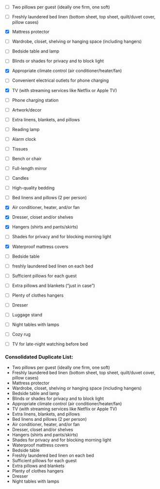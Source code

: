 - [ ] Two pillows per guest (ideally one firm, one soft)
- [ ] Freshly laundered bed linen (bottom sheet, top sheet, quilt/duvet cover, pillow cases)
- [x] Mattress protector
- [ ] Wardrobe, closet, shelving or hanging space (including hangers)
- [ ] Bedside table and lamp
- [ ] Blinds or shades for privacy and to block light
- [x] Appropriate climate control (air conditioner/heater/fan)
- [ ] Convenient electrical outlets for phone charging
- [x] TV (with streaming services like Netflix or Apple TV)
- [ ] Phone charging station 
- [ ] Artwork/decor
- [ ] Extra linens, blankets, and pillows
- [ ] Reading lamp
- [ ] Alarm clock
- [ ] Tissues
- [ ] Bench or chair
- [ ] Full-length mirror
- [ ] Candles
- [ ] High-quality bedding
- [ ] Bed linens and pillows (2 per person)
- [x] Air conditioner, heater, and/or fan
- [x] Dresser, closet and/or shelves
- [x] Hangers (shirts and pants/skirts)
- [ ] Shades for privacy and for blocking morning light
- [x] Waterproof mattress covers
- [ ] Bedside table
- [ ] freshly laundered bed linen on each bed
- [ ] Sufficient pillows for each guest
- [ ] Extra pillows and blankets (“just in case”)
- [ ] Plenty of clothes hangers
- [ ] Dresser
- [ ] Luggage stand
- [ ] Night tables with lamps
- [ ] Cozy rug
- [ ] TV for late-night watching before bed


### Consolidated Duplicate List:

- Two pillows per guest (ideally one firm, one soft)
- Freshly laundered bed linen (bottom sheet, top sheet, quilt/duvet cover, pillow cases)
- Mattress protector
- Wardrobe, closet, shelving or hanging space (including hangers)
- Bedside table and lamp
- Blinds or shades for privacy and to block light
- Appropriate climate control (air conditioner/heater/fan)
- TV (with streaming services like Netflix or Apple TV)
- Extra linens, blankets, and pillows
- Bed linens and pillows (2 per person)
- Air conditioner, heater, and/or fan
- Dresser, closet and/or shelves
- Hangers (shirts and pants/skirts)
- Shades for privacy and for blocking morning light
- Waterproof mattress covers
- Bedside table
- Freshly laundered bed linen on each bed
- Sufficient pillows for each guest
- Extra pillows and blankets
- Plenty of clothes hangers
- Dresser
- Night tables with lamps
